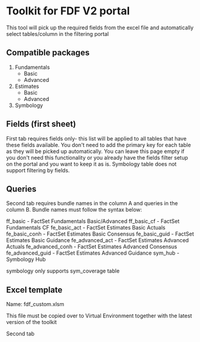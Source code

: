 # Toolkit for FDF V2 portal

This tool will pick up the required fields from the excel file and automatically select tables/column in the filtering portal

## Compatible packages

1. Fundamentals
    - Basic
    - Advanced
2. Estimates
    - Basic
    - Advanced
3. Symbology


## Fields (first sheet)

First tab requires fields only- this list will be applied to all tables that have these fields available. You don't need to add the primary key for each table as they will be picked up automatically. You can leave this page empty if you don't need this functionality or you already have the fields filter setup on the portal and you want to keep it as is. Symbology table does not support filtering by fields.

## Queries

Second tab requires bundle names in the column A and queries in the column B. Bundle names must follow the syntax below:

ff_basic - FactSet Fundamentals Basic/Advanced
ff_basic_cf - FactSet Fundamentals CF 
fe_basic_act - FactSet Estimates Basic Actuals
fe_basic_conh - FactSet Estimates Basic Consensus
fe_basic_guid - FactSet Estimates Basic Guidance
fe_advanced_act - FactSet Estimates Advanced Actuals
fe_advanced_conh - FactSet Estimates Advanced Consensus
fe_advanced_guid - FactSet Estimates Advanced Guidance
sym_hub - Symbology Hub

symbology only supports sym_coverage table

## Excel template

Name: fdf_custom.xlsm 

This file must be copied over to Virtual Environment together with the latest version of the toolkit

Second tab 